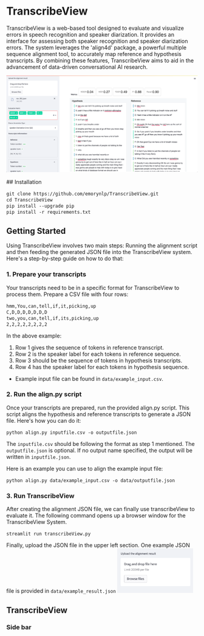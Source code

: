 # TranscribeView
TranscribeView is a web-based tool designed to evaluate and visualize errors in speech recognition and speaker
diarization. It provides an interface for assessing both speaker recognition and speaker diarization errors. The system
leverages the 'align4d' package, a powerful multiple sequence alignment tool, to accurately map reference and hypothesis
transcripts. By combining these features, TranscribeView aims to aid in the advancement of data-driven conversational AI research.
<p align="center">
<img src='img/TranscribeView-wide.png' title='TranscribeView' width='600'>
</p>
## Installation

```shell
git clone https://github.com/emorynlp/TranscribeView.git
cd TranscribeView
pip install --upgrade pip
pip install -r requirements.txt
```

## Getting Started
Using TranscribeView involves two main steps: Running the alignment script and then feeding the generated JSON file into
the TranscribeView system. Here's a step-by-step guide on how to do that:

### 1. Prepare your transcripts
Your transcripts need to be in a specific format for TranscribeView to process them. Prepare a CSV file with four rows:
```
hmm,You,can,tell,if,it,picking,up
C,D,D,D,D,D,D,D
two,you,can,tell,if,its,picking,up
2,2,2,2,2,2,2,2
```
In the above example:
1. Row 1 gives the sequence of tokens in reference transcript. 
2. Row 2 is the speaker label for each tokens in reference sequence.
3. Row 3 should be the sequence of tokens in hypothesis transcripts.
4. Row 4 has the speaker label for each tokens in hypothesis sequence.

* Example input file can be found in `data/example_input.csv`.

### 2. Run the align.py script
Once your transcripts are prepared, run the provided align.py script. This script aligns the hypothesis and reference
transcripts to generate a JSON file.
Here's how you can do it:
```shell
python align.py inputfile.csv -o outputfile.json
```
The `inputfile.csv` should be following the format as step 1 mentioned. The `outputfile.json` is optional. If no output
name specified, the output will be written in `inputfile.json`.

Here is an example you can use to align the example input file:
```shell
python align.py data/example_input.csv -o data/outputfile.json
```


### 3. Run TranscribeView
After creating the alignment JSON file, we can finally use transcribeView to evaluate it.
The following command opens up a browser window for the TranscribeView System.
```shell
streamlit run transcribeView.py
```

Finally, upload the JSON file in the upper left section. One example JSON file is provided in `data/example_result.json`
<img src='img/file_upload.png' title='File Upload' width='200'>


## TranscribeView

### Side bar